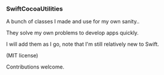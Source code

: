 ### SwiftCocoaUtilities

A bunch of classes I made and use for my own sanity..

They solve my own problems to develop apps quickly.

I will add them as I go, note that I'm still relatively new to Swift.

(MIT license)

Contributions welcome.
